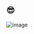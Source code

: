 ## 😎

![image](https://github.com/Vince9090/Vince9090/assets/143236024/1bd2efaa-d1bf-4c04-9cf1-0fcc7cb8e2c1)
